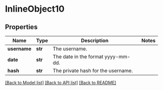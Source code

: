 # InlineObject10

## Properties
Name | Type | Description | Notes
------------ | ------------- | ------------- | -------------
**username** | **str** | The username. | 
**date** | **str** | The date in the format yyyy-mm-dd. | 
**hash** | **str** | The private hash for the username. | 

[[Back to Model list]](../README.md#documentation-for-models) [[Back to API list]](../README.md#documentation-for-api-endpoints) [[Back to README]](../README.md)



